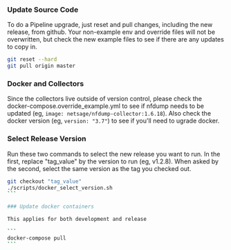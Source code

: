 
### Update Source Code

To do a Pipeline upgrade, just reset and pull changes, including the new release, from github. Your non-example env and override files will not be overwritten, but check the new example files to see if there are any updates to copy in.  

```sh
git reset --hard
git pull origin master
```

### Docker and Collectors

Since the collectors live outside of version control, please check the docker-compose.override_example.yml to see if nfdump needs to be updated (eg, `image: netsage/nfdump-collector:1.6.18`). Also check the docker version (eg, `version: "3.7"`) to see if you'll need to ugrade docker.

### Select Release Version

Run these two commands to select the new release you want to run. In the first, replace "tag_value" by the version to run (eg, v1.2.8). When asked by the second, select the same version as the tag you checked out.

````sh
git checkout "tag_value" 
./scripts/docker_select_version.sh
```

### Update docker containers

This applies for both development and release

```
docker-compose pull
```
